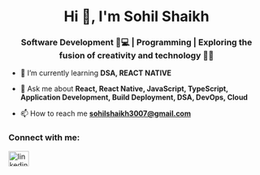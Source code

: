 <h1 align="center">Hi 👋, I'm Sohil Shaikh</h1>
<h3 align="center">Software Development 📱💻 | Programming | Exploring the fusion of creativity and technology 🎨✨</h3>

- 🌱 I’m currently learning **DSA, REACT NATIVE**

- 💬 Ask me about **React, React Native, JavaScript, TypeScript, Application Development, Build Deployment, DSA, DevOps, Cloud**

- 📫 How to reach me **sohilshaikh3007@gmail.com**

<h3 align="left">Connect with me:</h3>
<p align="left">
<a href="https://linkedin.com/in/sohil-shaikh28" target="blank"><img align="center" src="https://raw.githubusercontent.com/rahuldkjain/github-profile-readme-generator/master/src/images/icons/Social/linked-in-alt.svg" alt="linkedin.com/in/sohil-shaikh28" height="30" width="40" /></a>
</p>
